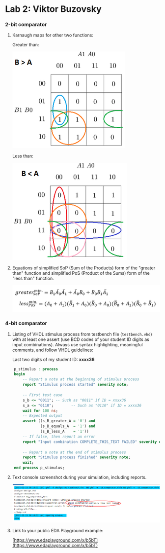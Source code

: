 # Lab 2: Viktor Buzovsky

### 2-bit comparator

1. Karnaugh maps for other two functions:

   Greater than:

   ![K-maps](images/b_greater_than_a.PNG)

   Less than:

   ![K-maps](images/b_lesser_than_a.PNG)

2. Equations of simplified SoP (Sum of the Products) form of the "greater than" function and simplified PoS (Product of the Sums) form of the "less than" function.

   ![Logic functions](images/equations.PNG)

### 4-bit comparator

1. Listing of VHDL stimulus process from testbench file (`testbench.vhd`) with at least one assert (use BCD codes of your student ID digits as input combinations). Always use syntax highlighting, meaningful comments, and follow VHDL guidelines:

   Last two digits of my student ID: **xxxx36**

```vhdl
    p_stimulus : process
    begin
        -- Report a note at the beginning of stimulus process
        report "Stimulus process started" severity note;

        -- First test case
        s_b <= "0011"; -- Such as "0011" if ID = xxxx36
        s_a <= "0110";        -- Such as "0110" if ID = xxxx36
        wait for 100 ns;
        -- Expected output
        assert ((s_B_greater_A = '0') and
                (s_B_equals_A  = '1') and
                (s_B_less_A    = '1'))
        -- If false, then report an error
        report "Input combination COMPLETE_THIS_TEXT FAILED" severity error;

        -- Report a note at the end of stimulus process
        report "Stimulus process finished" severity note;
        wait;
    end process p_stimulus;
```

2. Text console screenshot during your simulation, including reports.

   ![your figure](images/console.PNG)

3. Link to your public EDA Playground example:

   [https://www.edaplayground.com/x/b5bT](https://www.edaplayground.com/x/b5bT)
